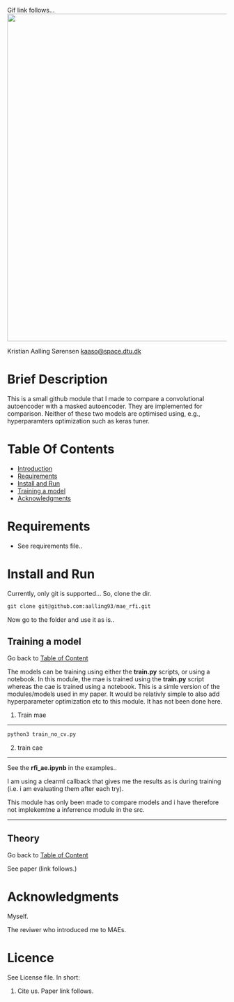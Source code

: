 Gif link follows...
<img src="figs/test.png" width="750" align="center">


Kristian Aalling Sørensen
kaaso@space.dtu.dk



# Brief Description
<a class="anchor" id="intro"></a>

This is a small github module that I made to compare a convolutional autoencoder with a masked autoencoder.
They are implemented for comparison. Neither of these two models are optimised using, e.g., hyperparamters optimization such as keras tuner. 





# Table Of Contents
<a class="anchor" id="content"></a>

-  [Introduction](#Introduction)
-  [Requirements](#Requirements)
-  [Install and Run](#Install-and-Run)
-  [Training a model  ](#use)
-  [Acknowledgments](#Acknowledgments)



# Requirements
 <a class="anchor" id="Requirements"></a>

- See requirements file..

# Install and Run
 <a class="anchor" id="Install-and-Run"></a>

Currently, only git is supported... So, clone the dir.

```python
git clone git@github.com:aalling93/mae_rfi.git
```

Now go to the folder and use it as is..

## Training a model <a class="anchor" id="use"></a>
Go back to [Table of Content](#content)

The models can be training using either the **train.py** scripts, or using a notebook. In this module, the mae is trained using the **train.py** script whereas the cae is trained using a notebook. This is a simle version of the modules/models used in my paper. It would be relativly simple to also add hyperparameter optimization etc to this module. It has not been done here. 


1. Train mae
------------

```python
python3 train_no_cv.py
```


2. train cae
------------
See the **rfi_ae.ipynb** in the examples..



I am using a clearml callback that gives me the results as is during training (i.e. i am evaluating them after each try). 

This module has only been made to compare models and i have therefore not implekemtne a inferrence module in the src.



------------



## Theory <a class="anchor" id="emi"></a>
Go back to [Table of Content](#content)


See paper (link follows.)





# Acknowledgments
 <a class="anchor" id="Acknowledgments"></a>
Myself.

The reviwer who introduced me to MAEs.


 # Licence
See License file. In short:

1. Cite us. Paper link follows.